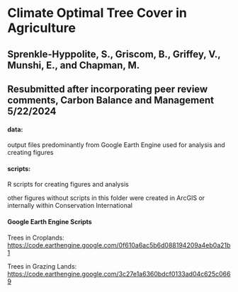 # Climate Optimal Tree Cover in Agriculture 
## Sprenkle-Hyppolite, S., Griscom, B., Griffey, V., Munshi, E., and Chapman, M.
## Resubmitted after incorporating peer review comments, Carbon Balance and Management 5/22/2024

#### data: 
output files predominantly from Google Earth Engine used for analysis and creating figures
#### scripts: 
R scripts for creating figures and analysis

other figures without scripts in this folder were created in ArcGIS or internally within Conservation International



#### Google Earth Engine Scripts
Trees in Croplands: https://code.earthengine.google.com/0f610a6ac5b6d088194209a4eb0a21b1

Trees in Grazing Lands: https://code.earthengine.google.com/3c27e1a6360bdcf0133ad04c625c0669

